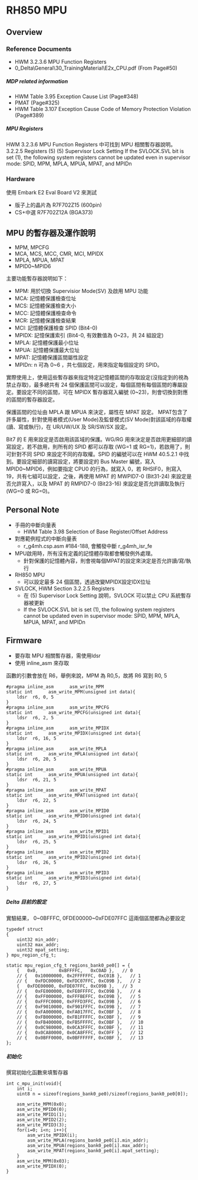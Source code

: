 RH850 MPU
==========
## Overview
### Reference Documents
* HWM 3.2.3.6  MPU Function Registers
* 0_Delta\General\30_TrainingMaterial\E2x_CPU.pdf (From Page#50)
##### MDP related information
* HWM Table 3.95  Exception Cause List (Page#348)
* PMAT (Page#325)
* HWM Table 3.107  Exception Cause Code of Memory Protection Violation (Page#389)

##### MPU Registers
HWM 3.2.3.6 MPU Function Registers 中可找到 MPU 相關暫存器說明。
3.2.2.5  Registers (5)
(5)  Supervisor Lock Setting 
If the SVLOCK.SVL bit is set (1), the following system registers cannot be updated even in supervisor mode: 
SPID, MPM, MPLA, MPUA, MPAT, and MPIDn 

### Hardware
使用 Embark E2 Eval Board V2 來測試
* 版子上的晶片為 R7F702Z15 (600pin)
* CS+中選 R7F702Z12A (BGA373)

## MPU 的暫存器及運作說明
* MPM, MPCFG
* MCA, MCS, MCC, CMR, MCI, MPIDX
* MPLA, MPUA, MPAT
* MPID0~MPID6

主要功能暫存器說明如下：

* MPM: 用於切換 Supervisior Mode(SV) 及啟用 MPU 功能
* MCA: 記憶體保護檢查位址
* MCS: 記憶體保護檢查大小
* MCC: 記憶體保護檢查命令
* MCR: 記憶體保護檢查結果
* MCI: 記憶體保護檢查 SPID (Bit4-0)
* MPIDX: 記憶保護索引 (Bit4-0, 有效數值為 0~23，共 24 組設定)
* MPLA: 記憶體保護最小位址
* MPUA: 記憶體保護最大位址
* MPAT: 記憶體保護區間屬性設定
* MPIDn: n 可為 0~6 ，共七個設定，用來指定每個設定的 SPID。

實際使用上，使用這些暫存器來指定特定記憶體區間的存取設定(沒指定到的視為禁止存取)，最多總共有 24 個保護區間可以設定，每個區間有每個區間的專屬設定。要設定不同的區間，可在 MPIDX 暫存器寫入編號 (0~23)，則會切換到對應的區間的暫存器設定。

保護區間的位址由 MPLA 跟 MPUA 來決定，屬性在 MPAT 設定。 MPAT包含了許多屬性，針對使用者模式(User Mode)及監督模式(SV Mode)對該區域的存取權(讀、寫或執行)，在 UR/UW/UX 及 SR/SW/SX 設定。

Bit7 的 E 用來設定是否啟用該區域的保護。WG/RG 用來決定是否啟用更細部的讀寫設定，若不啟用，則所有的 SPID 都可以存取 (WG=1 或 RG=1)，若啟用了，則可針對不同 SPID 來設定不同的存取權。SPID 的編號可以在 HWM 40.5.2.1 中找到。要設定細部的讀寫設定，將要設定的 Bus Master 編號，寫入 MPID0~MPID6，例如要指定 CPU0 的行為，就寫入 0，若 RHSIF0，則寫入 19，共有七組可以設定，之後，再使用 MPAT 的 MWPID7-0 (Bit31-24) 來設定是否允許寫入，以及 MPAT 的 RMPID7-0 (Bit23-16) 來設定是否允許讀取及執行(WG=0 或 RG=0)。

## Personal Note
* 手冊的中斷向量表
    - HWM Table 3.98  Selection of Base Register/Offset Address
* 對應範例程式的中斷向量表
    - r_g4mh.csp.asm #184-188, 會觸發中斷 r_g4mh_isr_fe
* MPU啟用時，所有沒有定義的記憶體存取都會觸發例外處理。
    - 針對保護的記憶體內容，則會視每個MPAT的設定來決定是否允許讀/寫/執行
* RH850 MPU
    - 可以設定最多 24 個區間，透過改變MPIDX設定IDX位址
* SVLOCK, HWM Section 3.2.2.5  Registers
    - 在 (5) Supervisor Lock Setting 說明，SVLOCK 可以禁止 CPU 系統暫存器被更新
    - If the SVLOCK.SVL bit is set (1), the following system registers cannot be updated even in supervisor mode: SPID, MPM, MPLA, MPUA, MPAT, and MPIDn
## Firmware
* 要存取 MPU 相關暫存器，需使用ldsr
* 使用 inline_asm 來存取

函數的引數會放在 R6，舉例來說，MPM 為 R0,5，故將 R6 寫到 R0, 5

    #pragma inline_asm      asm_write_MPM
    static int      asm_write_MPM(unsigned int data){
        ldsr  r6, 0, 5
    }
    #pragma inline_asm      asm_write_MPCFG
    static int      asm_write_MPCFG(unsigned int data){
        ldsr  r6, 2, 5
    }
    #pragma inline_asm      asm_write_MPIDX
    static int      asm_write_MPIDX(unsigned int data){
        ldsr  r6, 16, 5
    }
    #pragma inline_asm      asm_write_MPLA
    static int      asm_write_MPLA(unsigned int data){
        ldsr  r6, 20, 5
    }
    #pragma inline_asm      asm_write_MPUA
    static int      asm_write_MPUA(unsigned int data){
        ldsr  r6, 21, 5
    }
    #pragma inline_asm      asm_write_MPAT
    static int      asm_write_MPAT(unsigned int data){
        ldsr  r6, 22, 5
    }
    #pragma inline_asm      asm_write_MPID0
    static int      asm_write_MPID0(unsigned int data){
        ldsr  r6, 24, 5
    }
    #pragma inline_asm      asm_write_MPID1
    static int      asm_write_MPID1(unsigned int data){
        ldsr  r6, 25, 5
    }
    #pragma inline_asm      asm_write_MPID2
    static int      asm_write_MPID2(unsigned int data){
        ldsr  r6, 26, 5
    }
    #pragma inline_asm      asm_write_MPID3
    static int      asm_write_MPID3(unsigned int data){
        ldsr  r6, 27, 5
    }

##### Delta 目前的設定
實驗結果， 0~0BFFFC, 0FDE00000~0xFDE07FFC 這兩個區間都為必要設定

    typedef struct
    {
        uint32 min_addr;
        uint32 max_addr;
        uint32 mpat_setting;
    } mpu_region_cfg_t;
    
    static mpu_region_cfg_t regions_bank0_pe0[] = {
        {   0x0,        0xBFFFFC,   0xC0AD },   // 0
        // {   0x10000000, 0x2FFFFFFC, 0xC01B },   // 1
        // {   0xFDC00000, 0xFDC07FFC, 0xC09B },   // 2
        {   0xFDE00000, 0xFDE07FFC, 0xC09B },   // 3
        // {   0xFE000000, 0xFE0FFFFC, 0xC09B },   // 4
        // {   0xFF000000, 0xFFFBEFFC, 0xC09B },   // 5
        // {   0xFFFC0000, 0xFFFD3FFC, 0xC09B },   // 6
        // {   0xF9010000, 0xF901FFFC, 0xC09B },   // 7
        // {   0xFA000000, 0xFA017FFC, 0xC0BF },   // 8
        // {   0xFB000000, 0xFB1FFFFC, 0xC0BF },   // 9
        // {   0xFB400000, 0xFB5FFFFC, 0xC0BF },   // 10
        // {   0x0C980000, 0x0CA3FFFC, 0xC0BF },   // 11
        // {   0x0CA80000, 0x0CA8FFFC, 0xC0FF },   // 12
        // {   0x0BFF0000, 0x0BFFFFFF, 0xC0BF },   // 13
    };
    
##### 初始化
撰寫初始化函數來填暫存器

    int c_mpu_init(void){
        int i;
        uint8 n = sizeof(regions_bank0_pe0)/sizeof(regions_bank0_pe0[0]);
    
        asm_write_MPM(0x0);
        asm_write_MPID0(0);
        asm_write_MPID1(1);
        asm_write_MPID2(2);
        asm_write_MPID3(3);
        for(i=0; i<n; i++){
            asm_write_MPIDX(i);
            asm_write_MPLA(regions_bank0_pe0[i].min_addr);
            asm_write_MPUA(regions_bank0_pe0[i].max_addr);
            asm_write_MPAT(regions_bank0_pe0[i].mpat_setting);
        }
        asm_write_MPM(0x03);
        asm_write_MPIDX(0);
    }
